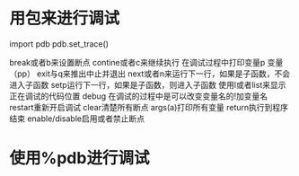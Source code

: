 # 用包来进行调试

import pdb
pdb.set_trace()

break或者b来设置断点
contine或者c来继续执行
在调试过程中打印变量p 变量（pp）
exit与q来推出中止并退出
next或者n来运行下一行，如果是子函数，不会进入子函数
setp运行下一行，如果是子函数，则进入子函数
使用l或者list来显示正在调试的代码位置
debug 在调试的过程中是可以改变变量名的!加变量名
restart重新开启调试
clear清楚所有断点
args(a)打印所有变量
return执行到程序结束
enable/disable启用或者禁止断点

# 使用%pdb进行调试